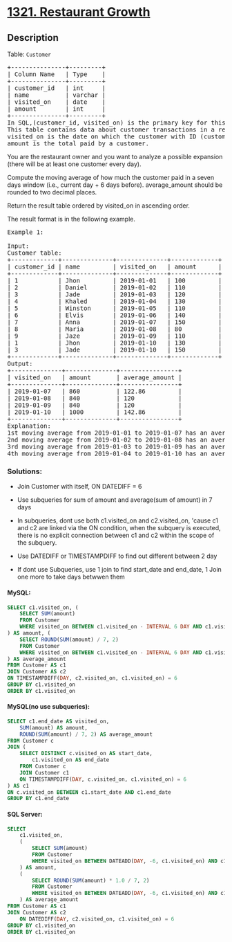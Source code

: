 # [1321. Restaurant Growth](https://leetcode.com/problems/restaurant-growth/)

## Description

<p>Table: <code>Customer</code></p>

<pre>
+---------------+---------+
| Column Name   | Type    |
+---------------+---------+
| customer_id   | int     |
| name          | varchar |
| visited_on    | date    |
| amount        | int     |
+---------------+---------+
In SQL,(customer_id, visited_on) is the primary key for this table.
This table contains data about customer transactions in a restaurant.
visited_on is the date on which the customer with ID (customer_id) has visited the restaurant.
amount is the total paid by a customer.
</pre>

You are the restaurant owner and you want to analyze a possible expansion (there will be at least one customer every day).

Compute the moving average of how much the customer paid in a seven days window (i.e., current day + 6 days before). average_amount should be rounded to two decimal places.

Return the result table ordered by visited_on in ascending order.

The result format is in the following example.

<pre>
Example 1:

Input: 
Customer table:
+-------------+--------------+--------------+-------------+
| customer_id | name         | visited_on   | amount      |
+-------------+--------------+--------------+-------------+
| 1           | Jhon         | 2019-01-01   | 100         |
| 2           | Daniel       | 2019-01-02   | 110         |
| 3           | Jade         | 2019-01-03   | 120         |
| 4           | Khaled       | 2019-01-04   | 130         |
| 5           | Winston      | 2019-01-05   | 110         | 
| 6           | Elvis        | 2019-01-06   | 140         | 
| 7           | Anna         | 2019-01-07   | 150         |
| 8           | Maria        | 2019-01-08   | 80          |
| 9           | Jaze         | 2019-01-09   | 110         | 
| 1           | Jhon         | 2019-01-10   | 130         | 
| 3           | Jade         | 2019-01-10   | 150         | 
+-------------+--------------+--------------+-------------+
Output: 
+--------------+--------------+----------------+
| visited_on   | amount       | average_amount |
+--------------+--------------+----------------+
| 2019-01-07   | 860          | 122.86         |
| 2019-01-08   | 840          | 120            |
| 2019-01-09   | 840          | 120            |
| 2019-01-10   | 1000         | 142.86         |
+--------------+--------------+----------------+
Explanation: 
1st moving average from 2019-01-01 to 2019-01-07 has an average_amount of (100 + 110 + 120 + 130 + 110 + 140 + 150)/7 = 122.86
2nd moving average from 2019-01-02 to 2019-01-08 has an average_amount of (110 + 120 + 130 + 110 + 140 + 150 + 80)/7 = 120
3rd moving average from 2019-01-03 to 2019-01-09 has an average_amount of (120 + 130 + 110 + 140 + 150 + 80 + 110)/7 = 120
4th moving average from 2019-01-04 to 2019-01-10 has an average_amount of (130 + 110 + 140 + 150 + 80 + 110 + 130 + 150)/7 = 142.86
</pre>

### Solutions:

- Join Customer with itself, ON DATEDIFF = 6
- Use subqueries for sum of amount and average(sum of amount) in 7 days
- In subqueries, dont use both c1.visited_on and c2.visited_on, 'cause c1 and c2 are linked via the ON condition, when the subquery is executed, there is no explicit connection between c1 and c2 within the scope of the subquery.
- Use DATEDIFF or TIMESTAMPDIFF to find out different between 2 day

- If dont use Subqueries, use 1 join to find start_date and end_date, 1 Join one more to take days betwwen them

#### MySQL:

```sql
SELECT c1.visited_on, (
    SELECT SUM(amount)
    FROM Customer
    WHERE visited_on BETWEEN c1.visited_on - INTERVAL 6 DAY AND c1.visited_on
) AS amount, (
    SElECT ROUND(SUM(amount) / 7, 2)
    FROM Customer
    WHERE visited_on BETWEEN c1.visited_on - INTERVAL 6 DAY AND c1.visited_on
) AS average_amount
FROM Customer AS c1
JOIN Customer AS c2
ON TIMESTAMPDIFF(DAY, c2.visited_on, c1.visited_on) = 6
GROUP BY c1.visited_on
ORDER BY c1.visited_on
```

#### MySQL(no use subqueries):

```sql
SELECT c1.end_date AS visited_on,
    SUM(amount) AS amount,
    ROUND(SUM(amount) / 7, 2) AS average_amount
FROM Customer c
JOIN (
    SELECT DISTINCT c.visited_on AS start_date,
        c1.visited_on AS end_date
    FROM Customer c
    JOIN Customer c1
    ON TIMESTAMPDIFF(DAY, c.visited_on, c1.visited_on) = 6
) AS c1
ON c.visited_on BETWEEN c1.start_date AND c1.end_date
GROUP BY c1.end_date
```

#### SQL Server:

```sql
SELECT
    c1.visited_on,
    (
        SELECT SUM(amount)
        FROM Customer
        WHERE visited_on BETWEEN DATEADD(DAY, -6, c1.visited_on) AND c1.visited_on
    ) AS amount,
    (
        SELECT ROUND(SUM(amount) * 1.0 / 7, 2)
        FROM Customer
        WHERE visited_on BETWEEN DATEADD(DAY, -6, c1.visited_on) AND c1.visited_on
    ) AS average_amount
FROM Customer AS c1
JOIN Customer AS c2
    ON DATEDIFF(DAY, c2.visited_on, c1.visited_on) = 6
GROUP BY c1.visited_on
ORDER BY c1.visited_on
```
